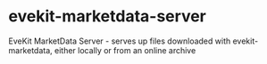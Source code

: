 # evekit-marketdata-server
EveKit MarketData Server - serves up files downloaded with evekit-marketdata, either locally or from an online archive
